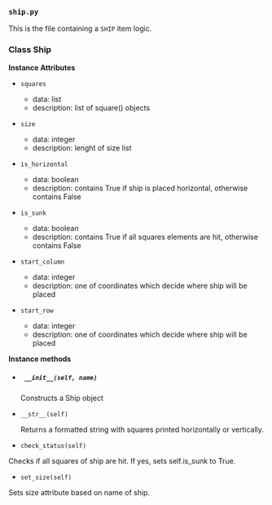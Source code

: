 ### `ship.py`

This is the file containing a `SHIP` item logic.

### Class Ship

__Instance Attributes__

* `squares`
  - data: list
  - description: list of square() objects

* `size`
  - data: integer
  - description: lenght of size list

* `is_horizontal`
  - data: boolean
  - description: contains True if ship is placed horizontal, otherwise contains False
  
* `is_sunk`
  - data: boolean
  - description: contains True if all squares elements are hit, otherwise contains False

* `start_column`
  - data: integer
  - description: one of coordinates which decide where ship will be placed

* `start_row`
  - data: integer
  - description: one of coordinates which decide where ship will be placed

__Instance methods__

* ##### ` __init__(self, name)`


  Constructs a Ship object

* `__str__(self)`


  Returns a formatted string with squares printed horizontally or vertically.
  
*  `check_status(self)`


  Checks if all squares of ship are hit. If yes, sets self.is_sunk to True.

*  `set_size(self)`


  Sets size attribute based on name of ship.
